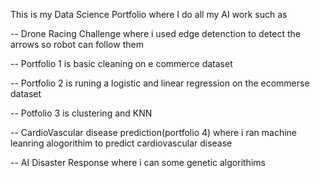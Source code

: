 This is my Data Science Portfolio where I do all my AI work such as

-- Drone Racing Challenge where i used edge detenction to detect the arrows so robot can follow them

-- Portfolio 1 is basic cleaning on e commerce dataset

-- Portfolio 2 is runing a logistic and linear regression on the ecommerse dataset

-- Potfolio 3 is clustering and KNN

-- CardioVascular disease prediction(portfolio 4) where i ran machine leanring alogorithim to predict cardiovascular disease

-- AI Disaster Response where i can some genetic algorithims
